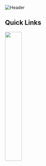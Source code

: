 ![Header](https://user-images.githubusercontent.com/48334001/189508787-a647980c-77ec-4793-af26-78a58adb5da1.png)

## Quick Links

[<img src="https://user-images.githubusercontent.com/48334001/189509168-e580b814-98e8-414e-9835-e38342cd132d.png" width="33%">](https://github.com/The-International-Screeps-Bot/The-International-Open-Source)
